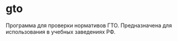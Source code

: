 # gto
Программа для проверки нормативов ГТО. Предназначена для использования в учебных заведениях РФ.
